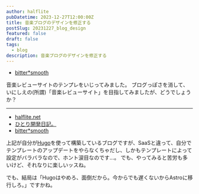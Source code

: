```yaml
---
author: halflite
pubDatetime: 2023-12-27T12:00:00Z
title: 音楽ブログのデザインを修正する
postSlug: 20231227_blog_design
featured: false
draft: false
tags:
  - blog
description: 音楽ブログのデザインを修正する
---
```


- [bitter\*smooth](https://bittersmooth.halflite.net/ "bitter*smooth")

音楽レビューサイトのテンプレをいじってみました。 ブログっぽさを消して、いにしえの(所謂)「音楽レビューサイト」を目指してみましたが、どうでしょうか？

---

- [halflite.net](https://halflite.net/ "halflite.net")
- [ひとり開発日記。](https://halflite.github.io/techlog/ "ひとり開発日記。")
- [bitter\*smooth](https://bittersmooth.halflite.net/ "bitter*smooth")

上記が自分が[Hugo](https://gohugo.io/ "The world’s fastest framework for building websites | Hugo")を使って構築しているブログですが、SaaSと違って、自分でテンプレートのアップデートをやらなくちゃだし、しかもテンプレートによって設定がバラバラなので、ホント涙目なのです…。 でも、やってみると苦労も多いけど、それなりに楽しいッスね。

でも、結局は「Hugoはやめろ、面倒だから。今からでも遅くないからAstroに移行しろ。」ですかね。
